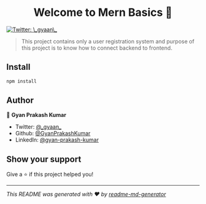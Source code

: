 <h1 align="center">Welcome to Mern Basics 👋</h1>
<p>
  <a href="https://twitter.com/_gyaan_" target="_blank">
    <img alt="Twitter: \_gyaan\_" src="https://img.shields.io/twitter/follow/\_gyaan\_.svg?style=social" />
  </a>
</p>

> This project contains only a user registration system and purpose of this project is to know how to connect backend to frontend.

## Install

```sh
npm install
```

## Author

👤 **Gyan Prakash Kumar**

* Twitter: [@\_gyaan\_](https://twitter.com/_gyaan_)
* Github: [@GyanPrakashKumar](https://github.com/GyanPrakashKumar)
* LinkedIn: [@gyan-prakash-kumar](https://linkedin.com/in/gyan-prakash-kumar)

## Show your support

Give a ⭐️ if this project helped you!

***
_This README was generated with ❤️ by [readme-md-generator](https://github.com/kefranabg/readme-md-generator)_